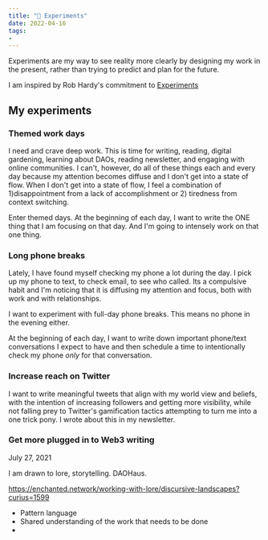 ```yaml
---
title: "🥼 Experiments"
date: 2022-04-16
tags:
- 
---
```

Experiments are my way to see reality more clearly by designing my work in the present, rather than trying to predict and plan for the future. 

I am inspired by Rob Hardy's commitment to [Experiments](https://ungated.media/experiments/)

## My experiments
### Themed work days
I need and crave deep work. This is time for writing, reading, digital gardening, learning about DAOs, reading newsletter, and engaging with online communities. I can't, however, do all of these things each and every day because my attention becomes diffuse and I don't get into a state of flow. When I don't get into a state of flow, I feel a combination of 1)disappointment from a lack of accomplishment or 2) tiredness from context switching.

Enter themed days. At the beginning of each day, I want to write the ONE thing that I am focusing on that day. And I'm going to intensely work on that one thing. 

### Long phone breaks
Lately, I have found myself checking my phone a lot during the day. I pick up my phone to text, to check email, to see who called. Its a compulsive habit and I'm noticing that it is diffusing my attention and focus, both with work and with relationships.

I want to experiment with full-day phone breaks. This means no phone in the evening either. 

At the beginning of each day, I want to write down important phone/text conversations I expect to have and then schedule a time to intentionally check my phone *only* for that conversation. 

### Increase reach on Twitter
I want to write meaningful tweets that align with my world view and beliefs, with the intention of increasing followers and getting more visibility, while not falling prey to Twitter's gamification tactics attempting to turn me into a one trick pony. I wrote about this in my newsletter.

### Get more plugged in to Web3 writing
July 27, 2021

I am drawn to lore, storytelling. DAOHaus. 

https://enchanted.network/working-with-lore/discursive-landscapes?curius=1599
 - Pattern language
 - Shared understanding of the work that needs to be done
 - 

